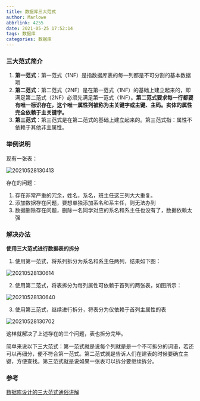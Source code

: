 ```yaml
---
title: 数据库三大范式
author: Marlowe
abbrlink: 4255
date: 2021-05-25 17:52:14
tags: 数据库
categories: 数据库
---
```


<!--more-->

### 三大范式简介

1. **第一范式**：第一范式（1NF）是指数据库表的每一列都是不可分割的基本数据项
2. **第二范式**：第二范式（2NF）是在第一范式（1NF）的基础上建立起来的，即满足第二范式（2NF）必须先满足第一范式（1NF）。**第二范式要求每一行都要有唯一标识存在，这个唯一属性列被称为主关键字或主键、主码。实体的属性完全依赖于主关键字。**
3. **第三范式**：第三范式是在第二范式的基础上建立起来的。第三范式指：属性不依赖于其他非主属性。

### 举例说明

现有一张表：

![20210528130413](http://marlowe.oss-cn-beijing.aliyuncs.com/img/20210528130413.png)

存在的问题：

1. 存在非常严重的冗余，姓名，系名，班主任这三列大大重复。
2. 添加数据存在问题，要想单独添加系名和系主任，则无法办到
3. 数据删除存在问题，删除一名同学对应的系名和系主任也没有了，数据依赖太强

### 解决办法

**使用三大范式进行数据表的拆分**

1. 使用第一范式，将系列拆分为系名和系主任两列，结果如下图：

![20210528130614](http://marlowe.oss-cn-beijing.aliyuncs.com/img/20210528130614.png)

2. 使用第二范式，将表拆分为每列属性可依赖于首列的两张表，如图所示：

![20210528130640](http://marlowe.oss-cn-beijing.aliyuncs.com/img/20210528130640.png)


3. 使用第三范式，继续进行拆分，将表分为仅依赖于首列主属性的表

![20210528130702](http://marlowe.oss-cn-beijing.aliyuncs.com/img/20210528130702.png)

这样就解决了上述存在的三个问题，表也拆分完毕。

简单来说以下三大范式：第一范式就是说每个列就是是一个不可拆分的词语，若还可以再细分，便不符合第一范式。第二范式就是告诉人们在建表的时候要确立主键，方便查找。第三范式就是说如果一张表可以拆分要继续拆分。

### 参考

[数据库设计的三大范式通俗讲解](https://blog.csdn.net/scarecrow_fly/article/details/102170042)